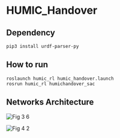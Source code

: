 # HUMIC_Handover

## Dependency
    pip3 install urdf-parser-py
    

## How to run
    roslaunch humic_rl humic_handover.launch
    rosrun humic_rl humichandover_sac
    

## Networks Architecture
![Fig 3 6](https://user-images.githubusercontent.com/37207332/166152389-1510e964-673b-4ede-a106-c2d7c22f727a.jpg)

![Fig 4 2](https://user-images.githubusercontent.com/37207332/166152349-589da29c-6eda-4794-9658-3626a971a744.jpg)

